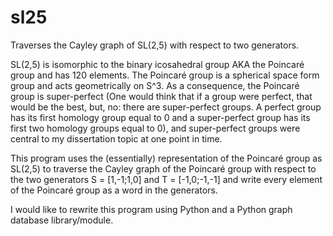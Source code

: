 # sl25
Traverses the Cayley graph of SL(2,5) with respect to two generators.

SL(2,5) is isomorphic to the binary icosahedral group AKA the Poincaré group and has 120 elements. The Poincaré group is a spherical space form group and acts geometrically on S^3. As a consequence, the Poincaré group is super-perfect (One would think that if a group were perfect, that would be the best, but, no: there are super-perfect groups. A perfect group has its first homology group equal to 0 and a super-perfect group has its first two homology groups equal to 0), and super-perfect groups were central to my dissertation topic at one point in time.

This program uses the (essentially) representation of the Poincaré group as SL(2,5) to traverse the Cayley graph of the Poincaré group with respect to the two generators S = [1,-1;1,0] and T = [-1,0;-1,-1] and write every element of the Poincaré group as a word in the generators.

I would like to rewrite this program using Python and a Python graph database library/module.
